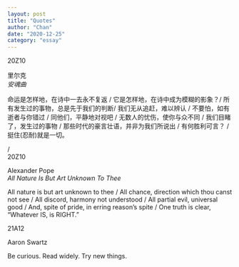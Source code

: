 ```yaml
---
layout: post
title: "Quotes"
author: "Chan"
date: "2020-12-25"
category: "essay"
---
```


<div class="entries">
  <div id="20Z10" class="entry book">
     <span class="time">20Z10</span>
     <span class="left"></span>
     <span class="middle"><p><span>里尔克</span><br><span><i>安魂曲</i></span></p></span>
     <span class="right"><p>
     命运是怎样地，在诗中一去永不复返 /
     它是怎样地，在诗中成为模糊的影象？/  
     所有发生过的事物，总是先于我们的判断/ 
     我们无从追赶，难以辨认 /
     不要怕，如有逝者与你错过 / 
     同他们，平静地对视吧 /
     无数人的忧伤，使你与众不同 / 
     我们目睹了，发生过的事物  /
     那些时代的豪言壮语，并非为我们所说出 /
     有何胜利可言？ /
     挺住(忍耐)就是一切。</p></span> /
  </div>
  <div id="20Z10-1" class="entry book">
     <span class="time">20Z10</span>
     <span class="left"></span>
     <span class="middle"><p><span>Alexander Pope</span><br><span><i>All Nature Is But Art Unknown To Thee</i></span></p></span>
     <span class="right"><p>
All nature is but art unknown to thee /    
All chance, direction which thou canst not see /    
All discord, harmony not understood /    
All partial evil, universal good   / 
And, spite of pride, in erring reason’s spite /   
One truth is clear, “Whatever IS, is RIGHT.”</p></span>
  </div>
  <div id="21A12" class="entry book">
    <span class="time">21A12</span>
	<span class="left"></span>
	<span class="middle"><p><span>Aaron Swartz</span></p></span>
	<span class="right"><p><span>Be curious. Read widely. Try new things.</span></p></span>
  </div>
</div>
